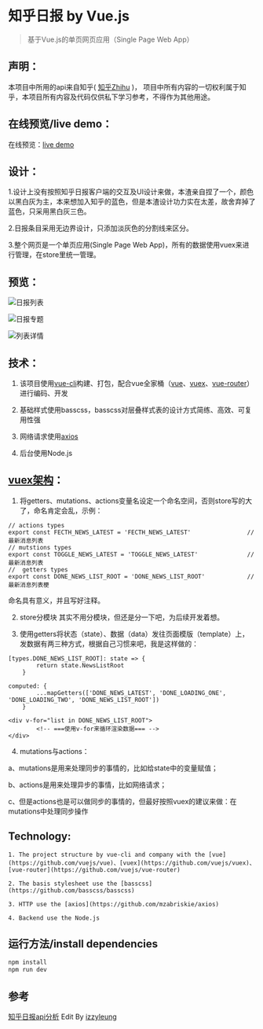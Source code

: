 # 知乎日报 by Vue.js

> 基于Vue.js的单页网页应用（Single Page Web App）

## 声明：
本项目中所用的api来自知乎( [知乎Zhihu](http://www.zhihu.com/) )， 项目中所有内容的一切权利属于知乎，本项目所有内容及代码仅供私下学习参考，不得作为其他用途。

## 在线预览/live demo：
在线预览：[live demo](http://lovestreet.leanapp.cn/zhihu/#/)

## 设计：
1.设计上没有按照知乎日报客户端的交互及UI设计来做，本渣亲自捏了一个，颜色以黑白灰为主，本来想加入知乎的蓝色，但是本渣设计功力实在太差，故舍弃掉了蓝色，只采用黑白灰三色。

2.日报条目采用无边界设计，只添加淡灰色的分割线来区分。

3.整个网页是一个单页应用(Single Page Web App)，所有的数据使用vuex来进行管理，在store里统一管理。

## 预览：
![日报列表](http://upload-images.jianshu.io/upload_images/3261015-5fed39fa95e6a680.png?imageMogr2/auto-orient/strip%7CimageView2/2/w/1240)

![日报专题](http://upload-images.jianshu.io/upload_images/3261015-7cc80745e558f778.png?imageMogr2/auto-orient/strip%7CimageView2/2/w/1240)

![列表详情](http://upload-images.jianshu.io/upload_images/3261015-af689615eee201e9.png?imageMogr2/auto-orient/strip%7CimageView2/2/w/1240)

## 技术：
1. 该项目使用[vue-cli](https://github.com/vuejs/vue-cli)构建、打包，配合vue全家桶（[vue](https://github.com/vuejs/vue)、[vuex](https://github.com/vuejs/vuex)、[vue-router](https://github.com/vuejs/vue-router)）进行编码、开发

2. 基础样式使用basscss，basscss对层叠样式表的设计方式简练、高效、可复用性强

3. 网络请求使用[axios](https://github.com/mzabriskie/axios)

4. 后台使用Node.js

## [vuex架构](https://github.com/pomelo-chuan/Zhihu-Daily-Vue.js/blob/master/src/vuex/modules/zhihudata.js)：
1. 将getters、mutations、actions变量名设定一个命名空间，否则store写的大了，命名肯定会乱，示例：
```
// actions types
export const FECTH_NEWS_LATEST = 'FECTH_NEWS_LATEST'                // 最新消息列表
// mutstions types
export const TOGGLE_NEWS_LATEST = 'TOGGLE_NEWS_LATEST'              // 最新消息列表
//  getters types
export const DONE_NEWS_LIST_ROOT = 'DONE_NEWS_LIST_ROOT'            // 最新消息列表梗
```
命名具有意义，并且写好注释。

2. store分模块
其实不用分模块，但还是分一下吧，为后续开发着想。

3. 使用getters将状态（state）、数据（data）发往页面模版（template）上，发数据有两三种方式，根据自己习惯来吧，我是这样做的：
```
[types.DONE_NEWS_LIST_ROOT]: state => {
        return state.NewsListRoot
    }
```
```
computed: {
		...mapGetters(['DONE_NEWS_LATEST', 'DONE_LOADING_ONE', 'DONE_LOADING_TWO', 'DONE_NEWS_LIST_ROOT'])
	}
```
```
<div v-for="list in DONE_NEWS_LIST_ROOT">
		<!-- ===使用v-for来循环渲染数据=== -->
</div>
```

4. mutations与actions：

a、mutations是用来处理同步的事情的，比如给state中的变量赋值；

b、actions是用来处理异步的事情，比如网络请求；

c、但是actions也是可以做同步的事情的，但最好按照vuex的建议来做：在mutations中处理同步操作


## Technology:

    1. The project structure by vue-cli and company with the [vue](https://github.com/vuejs/vue)、[vuex](https://github.com/vuejs/vuex)、[vue-router](https://github.com/vuejs/vue-router)

    2. The basis stylesheet use the [basscss](https://github.com/basscss/basscss)

    3. HTTP use the [axios](https://github.com/mzabriskie/axios)
 
    4. Backend use the Node.js
 

## 运行方法/install dependencies

``` bash
npm install
npm run dev

```

## 参考
[知乎日报api分析](https://github.com/izzyleung/ZhihuDailyPurify/wiki/%E7%9F%A5%E4%B9%8E%E6%97%A5%E6%8A%A5-API-%E5%88%86%E6%9E%90) Edit By [izzyleung](https://github.com/izzyleung)
